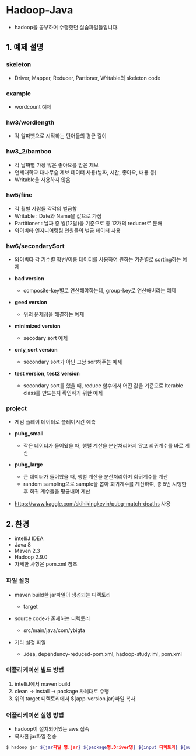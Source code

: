 # Hadoop-Java
- hadoop을 공부하며 수행했던 실습파일들입니다.



## 1. 예제 설명
### skeleton
- Driver, Mapper, Reducer, Partioner, Writable의 skeleton code

### example
- wordcount 예제

### hw3/wordlength
- 각 알파벳으로 시작하는 단어들의 평균 길이

### hw3_2/bamboo
- 각 날짜별 가장 많은 좋아요를 받은 제보
- 연세대학교 대나무숲 제보 데이터 사용(날짜, 시간, 좋아요, 내용 등)
- Writable을 사용하지 않음

### hw5/fine
- 각 월별 사람들 각각의 벌금합
- Writable : Date와 Name을 값으로 가짐
- Partitioner : 날짜 중 월(12달)을 기준으로 총 12개의 reducer로 분배 
- 와이빅타 엔지니어링팀 인원들의 벌금 데이터 사용

### hw6/secondarySort
- 와이빅타 각 기수별 학번/이름 데이터를 사용하여 원하는 기준별로 sorting하는 예제

- **bad version**
    - composite-key별로 연산해야하는데, group-key로 연산해버리는 예제
    
- **geed version**
    - 위의 문제점을 해결하는 예제

- **minimized version**
    - secodary sort 예제
    
- **only_sort version**
    - secondary sort가 아닌 그냥 sort해주는 예제

- **test version**, **test2 version**
    - secondary sort를 했을 때, reduce 함수에서 어떤 값을 기준으로 Iterable class를 만드는지 확인하기 위한 예제

### project
- 게임 플레이 데이터로 플레이시간 예측

- **pubg_small**
    - 작은 데이터가 들어왔을 때, 행렬 계산을 분산처리하지 않고 회귀계수를 바로 계산
    
- **pubg_large**
    - 큰 데이터가 들어왔을 때, 행렬 계산을 분산처리하며 회귀계수를 계산
    - random sampling으로 sample을 뽑아 회귀계수를 계산하여, 총 5번 시행한 후 회귀 계수들을 평균내어 계산

- https://www.kaggle.com/skihikingkevin/pubg-match-deaths 사용



## 2. 환경
- intelliJ IDEA
- Java 8
- Maven 2.3
- Hadoop 2.9.0
- 자세한 사항은 pom.xml 참조

### 파일 설명
- maven build한 jar파일이 생성되는 디렉토리
    - target 
    
- source code가 존재하는 디렉토리
    - src/main/java/com/ybigta

- 기타 설정 파일
    - .idea, dependency-reduced-pom.xml, hadoop-study.iml, pom.xml

### 어플리케이션 빌드 방법
1. intelliJ에서 maven build
2. clean -> install -> package 차례대로 수행
3. 위의 target 디렉토리에서 ${app-version.jar}파일 복사


### 어플리케이션 실행 방법
- hadoop이 설치되어있는 aws 접속
- 복사한 jar파일 전송
```bash
$ hadoop jar ${jar파일 명.jar} ${package명.Driver명} ${input 디렉토리} ${output 디렉토리}
```
